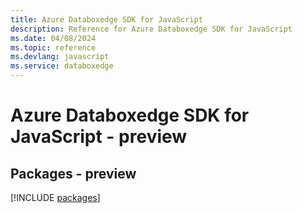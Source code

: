 ```yaml
---
title: Azure Databoxedge SDK for JavaScript
description: Reference for Azure Databoxedge SDK for JavaScript
ms.date: 04/08/2024
ms.topic: reference
ms.devlang: javascript
ms.service: databoxedge
---
```

# Azure Databoxedge SDK for JavaScript - preview
## Packages - preview
[!INCLUDE [packages](databoxedge-index.md)]